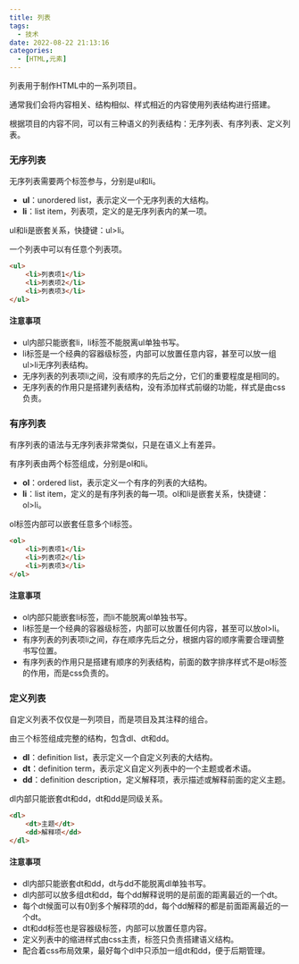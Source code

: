 ```yaml
---
title: 列表
tags:
  - 技术
date: 2022-08-22 21:13:16
categories:
  - [HTML,元素]
---
```


列表用于制作HTML中的一系列项目。

通常我们会将内容相关、结构相似、样式相近的内容使用列表结构进行搭建。

根据项目的内容不同，可以有三种语义的列表结构：无序列表、有序列表、定义列表。

### 无序列表

无序列表需要两个标签参与，分别是ul和li。

- **ul**：unordered list，表示定义一个无序列表的大结构。
- **li**：list item，列表项，定义的是无序列表内的某一项。

ul和li是嵌套关系，快捷键：ul>li。

一个列表中可以有任意个列表项。

```html
<ul>
    <li>列表项1</li>
    <li>列表项2</li>
    <li>列表项3</li>
</ul>
```

#### 注意事项

- ul内部只能嵌套li，li标签不能脱离ul单独书写。
- li标签是一个经典的容器级标签，内部可以放置任意内容，甚至可以放一组ul>li无序列表结构。
- 无序列表的列表项li之间，没有顺序的先后之分，它们的重要程度是相同的。
- 无序列表的作用只是搭建列表结构，没有添加样式前缀的功能，样式是由css负责。

### 有序列表

有序列表的语法与无序列表非常类似，只是在语义上有差异。

有序列表由两个标签组成，分别是ol和li。

- **ol**：ordered list，表示定义一个有序的列表的大结构。
- **li**：list item，定义的是有序列表的每一项。ol和li是嵌套关系，快捷键：ol>li。

ol标签内部可以嵌套任意多个li标签。

```html
<ol>
    <li>列表项1</li>
    <li>列表项2</li>
    <li>列表项3</li>
</ol>
```

#### 注意事项

- ol内部只能嵌套li标签，而li不能脱离ol单独书写。
- li标签是一个经典的容器级标签，内部可以放置任何内容，甚至可以放ol>li。
- 有序列表的列表项li之间，存在顺序先后之分，根据内容的顺序需要合理调整书写位置。
- 有序列表的作用只是搭建有顺序的列表结构，前面的数字排序样式不是ol标签的作用，而是css负责的。

### 定义列表

自定义列表不仅仅是一列项目，而是项目及其注释的组合。

由三个标签组成完整的结构，包含dl、dt和dd。

- **dl**：definition list，表示定义一个自定义列表的大结构。
- **dt**：definition term，表示定义自定义列表中的一个主题或者术语。
- **dd**：definition description，定义解释项，表示描述或解释前面的定义主题。

dl内部只能嵌套dt和dd，dt和dd是同级关系。

```html
<dl>
    <dt>主题</dt>
    <dd>解释项</dd>
</dl>
```

#### 注意事项

- dl内部只能嵌套dt和dd，dt与dd不能脱离dl单独书写。
- dl内部可以放多组dt和dd，每个dd解释说明的是前面的距离最近的一个dt。
- 每个dt候面可以有0到多个解释项的dd，每个dd解释的都是前面距离最近的一个dt。
- dt和dd标签也是容器级标签，内部可以放置任意内容。
- 定义列表中的缩进样式由css主责，标签只负责搭建语义结构。
- 配合着css布局效果，最好每个dl中只添加一组dt和dd，便于后期管理。
